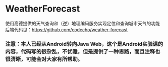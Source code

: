 # WeatherForecast
使用高德提供的天气查询和（逆）地理编码服务实现定位和查询城市天气的功能
后端代码见：https://github.com/codecho/weather-forecast

### 注意：本人已经从Android转向Java Web，这个是Android实验课的内容，代码写的很杂乱，不优雅，但是提供了一种思路，而且注释也很清晰，可能会对大家有所帮助。
